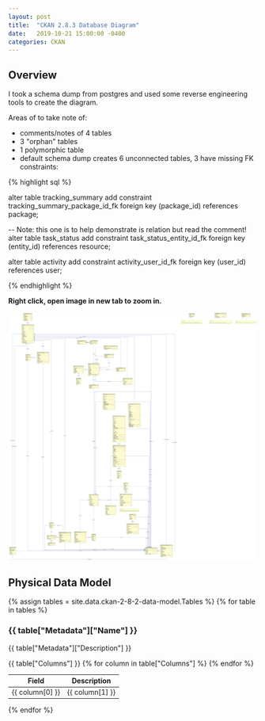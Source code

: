 ```yaml
---
layout: post
title:  "CKAN 2.8.3 Database Diagram"
date:   2019-10-21 15:00:00 -0400
categories: CKAN
---
```


## Overview

I took a schema dump from postgres and used some reverse engineering tools to create the diagram. 

Areas of to take note of:

* comments/notes of 4 tables
* 3 "orphan" tables
* 1 polymorphic table
* default schema dump creates 6 unconnected tables, 3 have missing FK constraints:

{% highlight sql %}

alter table tracking_summary
   add constraint tracking_summary_package_id_fk
      foreign key (package_id) references package;

-- Note: this one is to help demonstrate is relation but read the comment!
alter table task_status
   add constraint task_status_entity_id_fk
      foreign key (entity_id) references resource;

alter table activity
   add constraint activity_user_id_fk
      foreign key (user_id) references user;
      
{% endhighlight %}

**Right click, open image in new tab to zoom in.**

<img alt="ckan 2.8.3 DDL physical diagram" src="/assets/img/ckan-2.8.3-ddl-diagram-2019-10-21.png" />

## Physical Data Model

{% assign tables = site.data.ckan-2-8-2-data-model.Tables %}
{% for table in tables %}

   <h3>{{ table["Metadata"]["Name"] }}</h3>
   <p>{{ table["Metadata"]["Description"] }}</p>

   <table>
     <thead>
       <tr>
         <th>Field</th>
         <th>Description</th>
       </tr>
     </thead>
     <tbody>
        {{ table["Columns"] }}
       {% for column in table["Columns"] %}
         <tr>
           <td>{{ column[0] }}</td>
           <td>{{ column[1] }}</td>
         </tr>
       {% endfor %}
     </tbody>
   </table>

{% endfor %}
